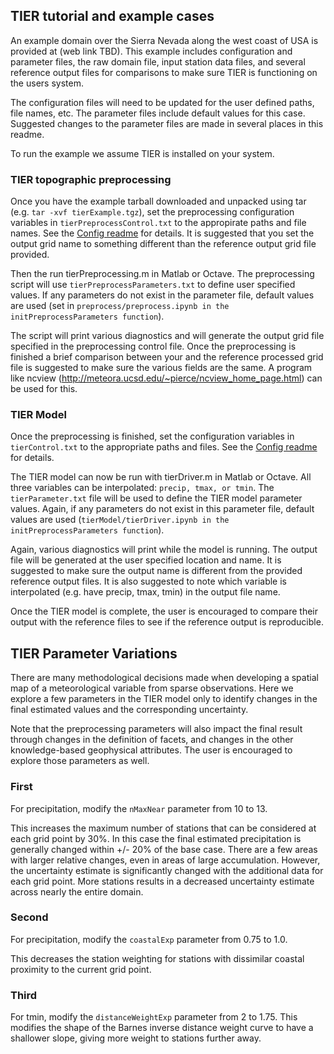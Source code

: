 ## TIER tutorial and example cases

An example domain over the Sierra Nevada along the west coast of USA is provided at (web link TBD).  This example includes configuration and parameter files, the raw domain file, input station data files, and several reference output files for comparisons to make sure TIER is functioning on the users system.

The configuration files will need to be updated for the user defined paths, file names, etc.  The parameter files include default values for this case.  Suggested changes to the parameter files are made in several places in this readme.

To run the example we assume TIER is installed on your system.  

### TIER topographic preprocessing

Once you have the example tarball downloaded and unpacked using tar (e.g. `tar -xvf tierExample.tgz`), set the preprocessing configuration variables in `tierPreprocessControl.txt` to the appropirate paths and file names. See the [Config readme](configReadme.md) for details.
It is suggested that you set the output grid name to something different than the reference output grid file provided.
 
Then the run tierPreprocessing.m in Matlab or Octave.  The preprocessing script will use `tierPreprocessParameters.txt` to define user specified values.  If any parameters do not exist in the parameter file, default values are used (set in `preprocess/preprocess.ipynb in the initPreprocessParameters function`).

The script will print various diagnostics and will generate the output grid file specified in the preprocessing control file.
Once the preprocessing is finished a brief comparison between your and the reference processed grid file is suggested to make sure the various fields are the same.  A program like ncview (http://meteora.ucsd.edu/~pierce/ncview_home_page.html) can be used for this.


### TIER Model

Once the preprocessing is finished, set the configuration variables in `tierControl.txt` to the appropriate paths and files.  See the [Config readme](configReadme.md) for details.

The TIER model can now be run with tierDriver.m in Matlab or Octave.  All three variables can be interpolated: `precip, tmax, or tmin`.
The `tierParameter.txt` file will be used to define the TIER model parameter values.  Again, if any parameters do not exist in this parameter file, default values are used (`tierModel/tierDriver.ipynb in the initPreprocessParameters function`).

Again, various diagnostics will print while the model is running.  The output file will be generated at the user specified location and name.  It is suggested to make sure the output name is different from the provided reference output files.
It is also suggested to note which variable is interpolated (e.g. have precip, tmax, tmin) in the output file name.

Once the TIER model is complete, the user is encouraged to compare their output with the reference files to see if the reference output is reproducible.


## TIER Parameter Variations

There are many methodological decisions made when developing a spatial map of a meteorological variable from sparse observations.  Here we explore a few parameters in the TIER model only to identify changes in the final estimated values and the corresponding uncertainty.

Note that the preprocessing parameters will also impact the final result through changes in the definition of facets, and changes in the other knowledge-based geophysical attributes.  The user is encouraged to explore those parameters as well.

### First
For precipitation, modify the `nMaxNear` parameter from 10 to 13.

This increases the maximum number of stations that can be considered at each grid point by 30%.  In this case the final estimated precipitation is generally changed within +/- 20% of the base case.  There are a few areas with larger relative changes, even in areas of large accumulation.
However, the uncertainty estimate is significantly changed with the additional data for each grid point.  More stations results in a decreased uncertainty estimate across nearly the entire domain.

### Second
For precipitation, modify the `coastalExp` parameter from 0.75 to 1.0.

This decreases the station weighting for stations with dissimilar coastal proximity to the current grid point.

### Third

For tmin, modify the `distanceWeightExp` parameter from 2 to 1.75.  This modifies the shape of the Barnes inverse distance weight curve to have a shallower slope, giving more weight to stations further away.

